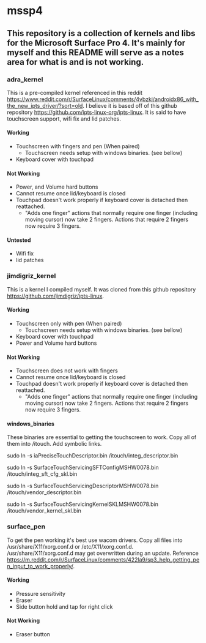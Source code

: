 # mssp4

## This repository is a collection of kernels and libs for the Microsoft Surface Pro 4. It's mainly for myself and this README will serve as a notes area for what is and is not working.

### adra_kernel
This is a pre-compiled kernel referenced in this reddit https://www.reddit.com/r/SurfaceLinux/comments/4vbzki/androidx86_with_the_new_ipts_driver/?sort=old. I believe it is based off of this github repository https://github.com/ipts-linux-org/ipts-linux. It is said to have touchscreen support, wifi fix and lid patches.

#### Working
* Touchscreen with fingers and pen (When paired)
   * Touchscreen needs setup with windows binaries. (see bellow)
* Keyboard cover with touchpad

#### Not Working
* Power, and Volume hard buttons
* Cannot resume once lid/keyboard is closed
* Touchpad doesn't work properly if keyboard cover is detached then reattached.
  * "Adds one finger" actions that normally require one finger (including moving cursor) now take 2 fingers. Actions that require 2 fingers now require 3 fingers.

#### Untested
* Wifi fix
* lid patches

### jimdigriz_kernel
This is a kernel I compiled myself. It was cloned from this github repository https://github.com/jimdigriz/ipts-linux.

#### Working
* Touchscreen only with pen (When paired)
  * Touchscreen needs setup with windows binaries. (see bellow)
* Keyboard cover with touchpad
* Power and Volume hard buttons

#### Not Working
* Touchscreen does not work with fingers
* Cannot resume once lid/keyboard is closed
* Touchpad doesn't work properly if keyboard cover is detached then reattached.
  * "Adds one finger" actions that normally require one finger (including moving cursor) now take 2 fingers. Actions that require 2 fingers now require 3 fingers.

#### windows_binaries
These binaries are essential to getting the touchscreen to work.
Copy all of them into /itouch.
Add symbolic links.

sudo ln -s iaPreciseTouchDescriptor.bin /itouch/integ_descriptor.bin

sudo ln -s SurfaceTouchServicingSFTConfigMSHW0078.bin /itouch/integ_sft_cfg_skl.bin

sudo ln -s SurfaceTouchServicingDescriptorMSHW0078.bin /itouch/vendor_descriptor.bin

sudo ln -s SurfaceTouchServicingKernelSKLMSHW0078.bin /itouch/vendor_kernel_skl.bin


### surface_pen
To get the pen working it's best use wacom drivers. Copy all files into /usr/share/X11/xorg.conf.d or /etc/X11/xorg.conf.d. /usr/share/X11/xorg.conf.d may get overwritten during an update. Reference https://m.reddit.com/r/SurfaceLinux/comments/422la9/sp3_help_getting_pen_input_to_work_properly/.

#### Working
* Pressure sensitivity
* Eraser
* Side button hold and tap for right click

#### Not Working
* Eraser button
